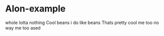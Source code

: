 # Alon-example
whole lotta nothing 
Cool beans
i do like beans 
Thats pretty cool me too
no way me too
ased